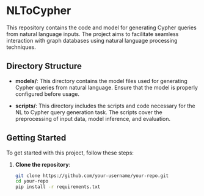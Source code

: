 # NLToCypher
This repository contains the code and model for generating Cypher queries from natural language inputs. The project aims to facilitate seamless interaction with graph databases using natural language processing techniques.

## Directory Structure


- **models/**: This directory contains the model files used for generating Cypher queries from natural language. Ensure that the model is properly configured before usage.

- **scripts/**: This directory includes the scripts and code necessary for the NL to Cypher query generation task. The scripts cover the preprocessing of input data, model inference, and evaluation.

## Getting Started

To get started with this project, follow these steps:

1. **Clone the repository**:

   ```bash
   git clone https://github.com/your-username/your-repo.git
   cd your-repo
   pip install -r requirements.txt



